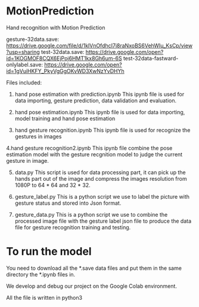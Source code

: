 # MotionPrediction
Hand recognition with Motion Prediction

gesture-32data.save: https://drive.google.com/file/d/1klVnOfdhcI7j8raNxoBS6VehWIu_KsCp/view?usp=sharing
test-32data.save: https://drive.google.com/open?id=1KOGMOF8CQX6EjPoj6HMT1kx8Gh6um-6S
test-32data-fastward-onlylabel.save: https://drive.google.com/open?id=1gVuiHKFY_PkyVgGgOKvWD3XwNzYvDHYh

Files included:
  1. hand pose estimation with prediction.ipynb
     This ipynb file is used for data importing, gesture prediction, data validation and evaluation.

  2. hand pose estimation.ipynb
     This ipynb file is used for data importing, model training and hand pose estimation

  3. hand gesture recognition.ipynb
  	 This ipynb file is used for recognize the gestures in images
   
  4.hand gesture recognition2.ipynb
     This ipynb file combine the pose estimation model with the gesture recgnition model to judge the current gesture in image.

  5. data.py
     This script is used for data processing part, it can pick up the hands part out of the image and compress the images resolution from 1080P to 64 * 64 and 32 * 32.

  6. gesture_label.py 
     This is a python script we use to label the picture with gesture status and stored into Json format.
     
  7. gesture_data.py
     This is a python script we use to combine the processed image file with the gesture label json file to produce the data file for          gesture recognition training and testing.
     
# To run the model
You need to download all the *.save data files and put them in the same directory the *.ipynb files in.

We develop and debug our project on the Google Colab environment.

All the file is written in python3
